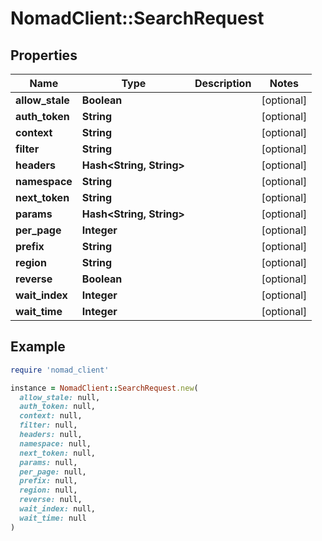 # NomadClient::SearchRequest

## Properties

| Name | Type | Description | Notes |
| ---- | ---- | ----------- | ----- |
| **allow_stale** | **Boolean** |  | [optional] |
| **auth_token** | **String** |  | [optional] |
| **context** | **String** |  | [optional] |
| **filter** | **String** |  | [optional] |
| **headers** | **Hash&lt;String, String&gt;** |  | [optional] |
| **namespace** | **String** |  | [optional] |
| **next_token** | **String** |  | [optional] |
| **params** | **Hash&lt;String, String&gt;** |  | [optional] |
| **per_page** | **Integer** |  | [optional] |
| **prefix** | **String** |  | [optional] |
| **region** | **String** |  | [optional] |
| **reverse** | **Boolean** |  | [optional] |
| **wait_index** | **Integer** |  | [optional] |
| **wait_time** | **Integer** |  | [optional] |

## Example

```ruby
require 'nomad_client'

instance = NomadClient::SearchRequest.new(
  allow_stale: null,
  auth_token: null,
  context: null,
  filter: null,
  headers: null,
  namespace: null,
  next_token: null,
  params: null,
  per_page: null,
  prefix: null,
  region: null,
  reverse: null,
  wait_index: null,
  wait_time: null
)
```

